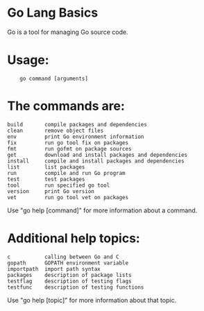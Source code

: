 # Go Lang Basics
Go is a tool for managing Go source code.

# Usage:

        go command [arguments]

# The commands are:

    build       compile packages and dependencies
    clean       remove object files
    env         print Go environment information
    fix         run go tool fix on packages
    fmt         run gofmt on package sources
    get         download and install packages and dependencies
    install     compile and install packages and dependencies
    list        list packages
    run         compile and run Go program
    test        test packages
    tool        run specified go tool
    version     print Go version
    vet         run go tool vet on packages

Use "go help [command]" for more information about a command.

# Additional help topics:

    c           calling between Go and C
    gopath      GOPATH environment variable
    importpath  import path syntax
    packages    description of package lists
    testflag    description of testing flags
    testfunc    description of testing functions

Use "go help [topic]" for more information about that topic.

